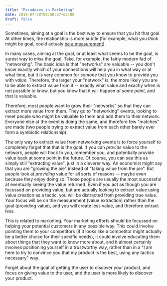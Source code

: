 ```yaml
---
title: "Paradoxes in Marketing"
date: 2019-07-28T08:50:37+02:00
draft: false
---
```


Sometimes, aiming at a goal is the best way to ensure that you hit that goal. At other times, the relationship is more subtle (for example, what you _think_ might be goal, could actualy [be a measurement](measurements-as-goals)).

In many cases, aiming at the goal, or at least what seems to be the goal, is surest way to _miss_ the goal. Take, for example, the fairly modern fad of "networking". The basic idea is that "networks" are valuable -- you don't know exactly which of your connections will help you in what way or at what time, but it is very common for _somone_ that you know to provide you with *value*. Therefore, the larger your "network" is, the more likely you are to be able to extract value from it -- exactly what value and exactly when is not possible to know, but you know that it will happen _at some point_, and that is valuable. 

Therefore, most people want to grow their "networks" so that they can extract more value from them. They go to "networking" events, looking to meet people who might be valuable to them and add them to their network. Everyone else at the event is doing the same, and therefore few "matches" are made (two people trying to extract value from each other barely ever form a symbiotic relationship). 

The only way to extract value from networking events is to force yourself to completely forget that that is the goal. If you can _provide_ value to the network, people will flock to you, remember you, and potentially provide value back at some point in the future. Of course, you can see this as simply still "extracting value", just in a cleverer way. An economist might say that you are "growing the pie" instead of "taking value from the pie". But people look at _providing_ value for all sorts of reasons -- maybe even because they enjoy doing so. Those people are usually the most successful at eventually seeing the value returned. Even if you act as though you are focussed on providing value, but are actually looking to extract value using value creation as a tactic, you will be distracted from providing true value. Your focus will be on the measurement (value extraction) rather than the goal (providing value), and you will create less value, and therefore extract less. 

This is related to marketing. Your marketing efforts should be focussed on helping your potential customers in any possible way. This could involve pointing them to your competitors (if it looks like a competitor might actually be a better choice for their specific needs), it could involve educating them about things that they want to know more about, and it almost certainly involves positioning yourself in a trustworthy way, rather than in a "I am here to try to convince you that my product is the best, using any tactics necessary" way. 

Forget about the goal of getting the user to discover your product, and focus on giving value to the user, and the user is more likely to discover your product.

